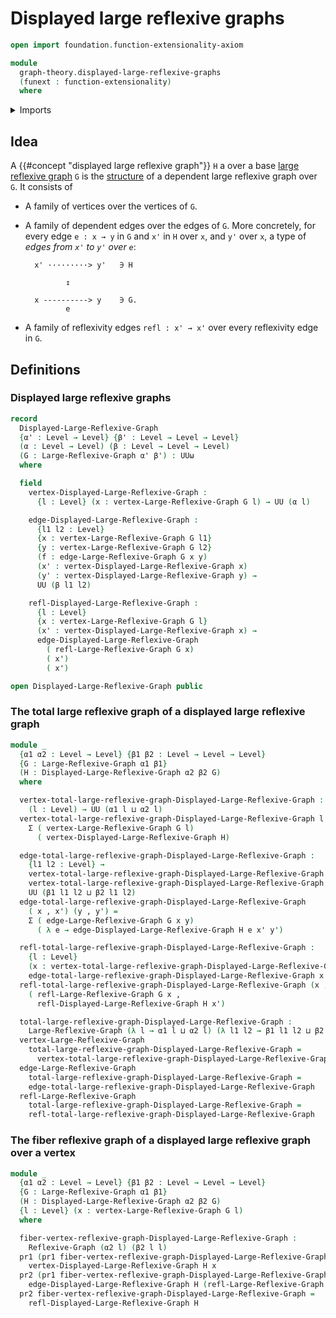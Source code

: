 # Displayed large reflexive graphs

```agda
open import foundation.function-extensionality-axiom

module
  graph-theory.displayed-large-reflexive-graphs
  (funext : function-extensionality)
  where
```

<details><summary>Imports</summary>

```agda
open import foundation.dependent-pair-types
open import foundation.universe-levels

open import graph-theory.large-reflexive-graphs
open import graph-theory.reflexive-graphs funext
```

</details>

## Idea

A {{#concept "displayed large reflexive graph"}} `H` a over a base
[large reflexive graph](graph-theory.large-reflexive-graphs.md) `G` is the
[structure](foundation.structure.md) of a dependent large reflexive graph over
`G`. It consists of

- A family of vertices over the vertices of `G`.
- A family of dependent edges over the edges of `G`. More concretely, for every
  edge `e : x → y` in `G` and `x'` in `H` over `x`, and `y'` over `x`, a type of
  _edges from `x'` to `y'` over `e`_:

  ```text
    x' ·········> y'   ∋ H

           ↧

    x ----------> y    ∋ G.
           e
  ```

- A family of reflexivity edges `refl : x' → x'` over every reflexivity edge in
  `G`.

## Definitions

### Displayed large reflexive graphs

```agda
record
  Displayed-Large-Reflexive-Graph
  {α' : Level → Level} {β' : Level → Level → Level}
  (α : Level → Level) (β : Level → Level → Level)
  (G : Large-Reflexive-Graph α' β') : UUω
  where

  field
    vertex-Displayed-Large-Reflexive-Graph :
      {l : Level} (x : vertex-Large-Reflexive-Graph G l) → UU (α l)

    edge-Displayed-Large-Reflexive-Graph :
      {l1 l2 : Level}
      {x : vertex-Large-Reflexive-Graph G l1}
      {y : vertex-Large-Reflexive-Graph G l2}
      (f : edge-Large-Reflexive-Graph G x y)
      (x' : vertex-Displayed-Large-Reflexive-Graph x)
      (y' : vertex-Displayed-Large-Reflexive-Graph y) →
      UU (β l1 l2)

    refl-Displayed-Large-Reflexive-Graph :
      {l : Level}
      {x : vertex-Large-Reflexive-Graph G l}
      (x' : vertex-Displayed-Large-Reflexive-Graph x) →
      edge-Displayed-Large-Reflexive-Graph
        ( refl-Large-Reflexive-Graph G x)
        ( x')
        ( x')

open Displayed-Large-Reflexive-Graph public
```

### The total large reflexive graph of a displayed large reflexive graph

```agda
module _
  {α1 α2 : Level → Level} {β1 β2 : Level → Level → Level}
  {G : Large-Reflexive-Graph α1 β1}
  (H : Displayed-Large-Reflexive-Graph α2 β2 G)
  where

  vertex-total-large-reflexive-graph-Displayed-Large-Reflexive-Graph :
    (l : Level) → UU (α1 l ⊔ α2 l)
  vertex-total-large-reflexive-graph-Displayed-Large-Reflexive-Graph l =
    Σ ( vertex-Large-Reflexive-Graph G l)
      ( vertex-Displayed-Large-Reflexive-Graph H)

  edge-total-large-reflexive-graph-Displayed-Large-Reflexive-Graph :
    {l1 l2 : Level} →
    vertex-total-large-reflexive-graph-Displayed-Large-Reflexive-Graph l1 →
    vertex-total-large-reflexive-graph-Displayed-Large-Reflexive-Graph l2 →
    UU (β1 l1 l2 ⊔ β2 l1 l2)
  edge-total-large-reflexive-graph-Displayed-Large-Reflexive-Graph
    ( x , x') (y , y') =
    Σ ( edge-Large-Reflexive-Graph G x y)
      ( λ e → edge-Displayed-Large-Reflexive-Graph H e x' y')

  refl-total-large-reflexive-graph-Displayed-Large-Reflexive-Graph :
    {l : Level}
    (x : vertex-total-large-reflexive-graph-Displayed-Large-Reflexive-Graph l) →
    edge-total-large-reflexive-graph-Displayed-Large-Reflexive-Graph x x
  refl-total-large-reflexive-graph-Displayed-Large-Reflexive-Graph (x , x') =
    ( refl-Large-Reflexive-Graph G x ,
      refl-Displayed-Large-Reflexive-Graph H x')

  total-large-reflexive-graph-Displayed-Large-Reflexive-Graph :
    Large-Reflexive-Graph (λ l → α1 l ⊔ α2 l) (λ l1 l2 → β1 l1 l2 ⊔ β2 l1 l2)
  vertex-Large-Reflexive-Graph
    total-large-reflexive-graph-Displayed-Large-Reflexive-Graph =
      vertex-total-large-reflexive-graph-Displayed-Large-Reflexive-Graph
  edge-Large-Reflexive-Graph
    total-large-reflexive-graph-Displayed-Large-Reflexive-Graph =
    edge-total-large-reflexive-graph-Displayed-Large-Reflexive-Graph
  refl-Large-Reflexive-Graph
    total-large-reflexive-graph-Displayed-Large-Reflexive-Graph =
    refl-total-large-reflexive-graph-Displayed-Large-Reflexive-Graph
```

### The fiber reflexive graph of a displayed large reflexive graph over a vertex

```agda
module _
  {α1 α2 : Level → Level} {β1 β2 : Level → Level → Level}
  {G : Large-Reflexive-Graph α1 β1}
  (H : Displayed-Large-Reflexive-Graph α2 β2 G)
  {l : Level} (x : vertex-Large-Reflexive-Graph G l)
  where

  fiber-vertex-reflexive-graph-Displayed-Large-Reflexive-Graph :
    Reflexive-Graph (α2 l) (β2 l l)
  pr1 (pr1 fiber-vertex-reflexive-graph-Displayed-Large-Reflexive-Graph) =
    vertex-Displayed-Large-Reflexive-Graph H x
  pr2 (pr1 fiber-vertex-reflexive-graph-Displayed-Large-Reflexive-Graph) =
    edge-Displayed-Large-Reflexive-Graph H (refl-Large-Reflexive-Graph G x)
  pr2 fiber-vertex-reflexive-graph-Displayed-Large-Reflexive-Graph =
    refl-Displayed-Large-Reflexive-Graph H
```
